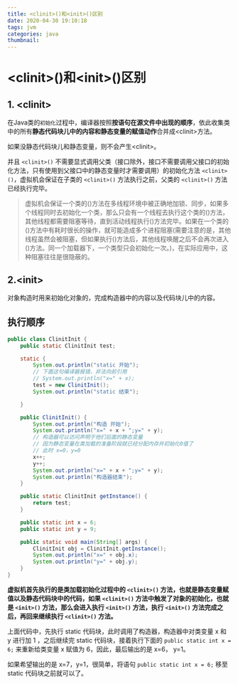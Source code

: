 ```yaml
---
title: <clinit>()和<init>()区别
date: 2020-04-30 19:10:18
tags: jvm
categories: java
thumbnail: 
---
```




#  \<clinit\>()和\<init\>()区别

## 1. \<clinit\> 

在Java类的`初始化`过程中，编译器按照**按语句在源文件中出现的顺序**，依此收集类中的所有**静态代码块儿中的内容和静态变量的赋值动作**合并成\<clinit\>方法。

如果没静态代码块儿和静态变量，则不会产生\<clinit\>。

并且 `<clinit>()` 不需要显式调用父类（接口除外，接口不需要调用父接口的初始化方法，只有使用到父接口中的静态变量时才需要调用）的初始化方法 `<clinit>()`，虚拟机会保证在子类的 `<clinit>()` 方法执行之前，父类的 `<clinit>()` 方法已经执行完毕。

> 虚拟机会保证一个类的<clinit>()方法在多线程环境中被正确地加锁、同步，如果多个线程同时去初始化一个类，那么只会有一个线程去执行这个类的<clinit>()方法，其他线程都需要阻塞等待，直到活动线程执行<clinit>()方法完毕。如果在一个类的<clinit>()方法中有耗时很长的操作，就可能造成多个进程阻塞(需要注意的是，其他线程虽然会被阻塞，但如果执行<clinit>()方法后，其他线程唤醒之后不会再次进入<clinit>()方法。同一个加载器下，一个类型只会初始化一次。)，在实际应用中，这种阻塞往往是很隐蔽的。



## 2.\<init\>

对象构造时用来初始化对象的，完成构造器中的内容以及代码块儿中的内容。



## 执行顺序

```java
public class ClinitInit {
    public static ClinitInit test;

    static {
        System.out.println("static 开始");
        // 下面这句编译器报错，非法向前引用
        // System.out.println("x=" + x);
        test = new ClinitInit();
        System.out.println("static 结束");

    }

    public ClinitInit() {
        System.out.println("构造 开始");
        System.out.println("x=" + x + ";y=" + y);
        // 构造器可以访问声明于他们后面的静态变量
        // 因为静态变量在类加载的准备阶段就已经分配内存并初始化0值了
        // 此时 x=0，y=0
        x++;
        y++;
        System.out.println("x=" + x + ";y=" + y);
        System.out.println("构造器结束");
    }

    public static ClinitInit getInstance() {
        return test;
    }

    public static int x = 6;
    public static int y = 9;

    public static void main(String[] args) {
        ClinitInit obj = ClinitInit.getInstance();
        System.out.println("x=" + obj.x);
        System.out.println("y=" + obj.y);
    }
}
```

**虚拟机首先执行的是类加载初始化过程中的 `<clinit>()` 方法，也就是静态变量赋值以及静态代码块中的代码，如果 `<clinit>()` 方法中触发了对象的初始化，也就是 `<init>()` 方法，那么会进入执行 `<init>()` 方法，执行 `<init>()` 方法完成之后，再回来继续执行 `<clinit>()` 方法。**

上面代码中，先执行 static 代码块，此时调用了构造器，构造器中对类变量 x 和 y 进行加 1 ，之后继续完 static 代码块，接着执行下面的 `public static int x = 6;` 来重新给类变量 x 赋值为 6，因此，最后输出的是 x=6， y=1。

如果希望输出的是 x=7，y=1，很简单，将语句 `public static int x = 6;` 移至 static 代码块之前就可以了。